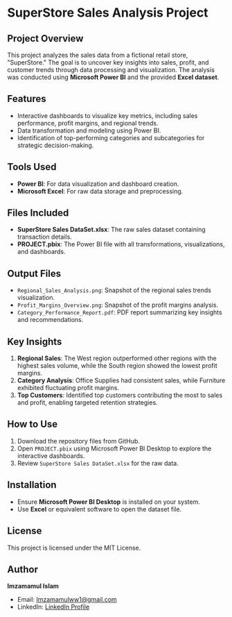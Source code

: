 # SuperStore Sales Analysis Project

## Project Overview
This project analyzes the sales data from a fictional retail store, "SuperStore." The goal is to uncover key insights into sales, profit, and customer trends through data processing and visualization. The analysis was conducted using **Microsoft Power BI** and the provided **Excel dataset**.

## Features
- Interactive dashboards to visualize key metrics, including sales performance, profit margins, and regional trends.
- Data transformation and modeling using Power BI.
- Identification of top-performing categories and subcategories for strategic decision-making.

## Tools Used
- **Power BI**: For data visualization and dashboard creation.
- **Microsoft Excel**: For raw data storage and preprocessing.

## Files Included
- **SuperStore Sales DataSet.xlsx**: The raw sales dataset containing transaction details.
- **PROJECT.pbix**: The Power BI file with all transformations, visualizations, and dashboards.

## Output Files
- `Regional_Sales_Analysis.png`: Snapshot of the regional sales trends visualization.
- `Profit_Margins_Overview.png`: Snapshot of the profit margins analysis.
- `Category_Performance_Report.pdf`: PDF report summarizing key insights and recommendations.

## Key Insights
1. **Regional Sales**: The West region outperformed other regions with the highest sales volume, while the South region showed the lowest profit margins.
2. **Category Analysis**: Office Supplies had consistent sales, while Furniture exhibited fluctuating profit margins.
3. **Top Customers**: Identified top customers contributing the most to sales and profit, enabling targeted retention strategies.

## How to Use
1. Download the repository files from GitHub.
2. Open `PROJECT.pbix` using Microsoft Power BI Desktop to explore the interactive dashboards.
3. Review `SuperStore Sales DataSet.xlsx` for the raw data.

## Installation
- Ensure **Microsoft Power BI Desktop** is installed on your system.
- Use **Excel** or equivalent software to open the dataset file.

## License
This project is licensed under the MIT License.

## Author
**Imzamamul Islam**
- Email: Imzamamulww1@gmail.com
- LinkedIn: [LinkedIn Profile](https://www.linkedin.com/in/imzamamul-islam-418b40269/)
